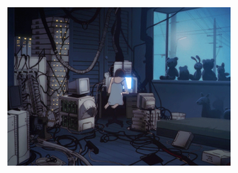 <!-- ![capa git](https://raw.githubusercontent.com/JoneBulande/JoneBulande/master/lain.gif) -->
<div align="center">
  <div width="100%">
    <img  src="https://raw.githubusercontent.com/JoneBulande/JoneBulande/master/lain.gif"/>
  </div>
  <a href="https://github.com/JoneBulande">
<!--     <img width="388" height="180em" src="https://github-readme-stats.vercel.app/api?username=JoneBulande&show_icons=true&theme=tokyonight&include_all_commits=true&count_private=true"/> -->
<!--     <img width="388" height="180em" src="https://github-readme-stats.vercel.app/api/top-langs/?username=JoneBulande&layout=compact&langs_count=7&theme=tokyonight"/> -->
  </a>
</div>
